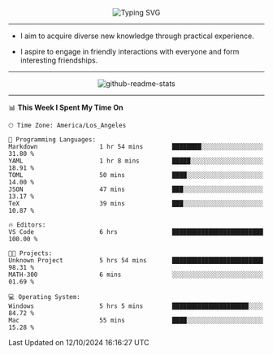 <p align="center">
  <img src="https://readme-typing-svg.demolab.com?font=Fira+Code&weight=500&size=32&duration=2500&pause=1600&center=true&vCenter=true&random=false&width=1024&height=64&lines=Hi+there+%F0%9F%91%8B;I'm+delighted+you+could+make+it+here+%F0%9F%8E%89;I'm+Harry%2C+a+college+student+still+finding+my+way" alt="Typing SVG" />
</p>


---


- I aim to acquire diverse new knowledge through practical experience.

- I aspire to engage in friendly interactions with everyone and form interesting friendships.


---


<p align="center">
  <img src="https://github-readme-stats.vercel.app/api?username=Harry-Jing&show_icons=true" alt="github-readme-stats"/>
</p>


---

<!--START_SECTION:waka-->
📊 **This Week I Spent My Time On** 

```text
🕑︎ Time Zone: America/Los_Angeles

💬 Programming Languages: 
Markdown                 1 hr 54 mins        ████████░░░░░░░░░░░░░░░░░   31.80 % 
YAML                     1 hr 8 mins         █████░░░░░░░░░░░░░░░░░░░░   18.91 % 
TOML                     50 mins             ████░░░░░░░░░░░░░░░░░░░░░   14.00 % 
JSON                     47 mins             ███░░░░░░░░░░░░░░░░░░░░░░   13.17 % 
TeX                      39 mins             ███░░░░░░░░░░░░░░░░░░░░░░   10.87 % 

🔥 Editors: 
VS Code                  6 hrs               █████████████████████████   100.00 % 

🐱‍💻 Projects: 
Unknown Project          5 hrs 54 mins       █████████████████████████   98.31 % 
MATH-300                 6 mins              ░░░░░░░░░░░░░░░░░░░░░░░░░   01.69 % 

💻 Operating System: 
Windows                  5 hrs 5 mins        █████████████████████░░░░   84.72 % 
Mac                      55 mins             ████░░░░░░░░░░░░░░░░░░░░░   15.28 % 
```


 Last Updated on 12/10/2024 16:16:27 UTC
<!--END_SECTION:waka-->
